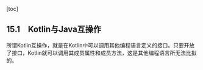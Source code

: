 [toc]

## 15.1　Kotlin与Java互操作

所谓Kotlin互操作，就是在Kotlin中可以调用其他编程语言定义的接口。只要开放了接口，Kotlin就可以调用其成员属性和成员方法，这是其他编程语言所无法比拟的。

